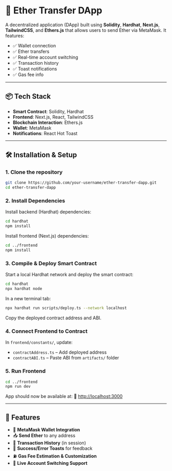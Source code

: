 # 🚀 Ether Transfer DApp

A decentralized application (DApp) built using **Solidity**, **Hardhat**, **Next.js**, **TailwindCSS**, and **Ethers.js** that allows users to send Ether via MetaMask. It features:

* ✅ Wallet connection
* ✅ Ether transfers
* ✅ Real-time account switching
* ✅ Transaction history
* ✅ Toast notifications
* ✅ Gas fee info

---

## 📦 Tech Stack

* **Smart Contract**: Solidity, Hardhat
* **Frontend**: Next.js, React, TailwindCSS
* **Blockchain Interaction**: Ethers.js
* **Wallet**: MetaMask
* **Notifications**: React Hot Toast

---

## 🛠 Installation & Setup

### 1. Clone the repository

```bash
git clone https://github.com/your-username/ether-transfer-dapp.git
cd ether-transfer-dapp
```

### 2. Install Dependencies

Install backend (Hardhat) dependencies:

```bash
cd hardhat
npm install
```

Install frontend (Next.js) dependencies:

```bash
cd ../frontend
npm install
```

### 3. Compile & Deploy Smart Contract

Start a local Hardhat network and deploy the smart contract:

```bash
cd hardhat
npx hardhat node
```

In a new terminal tab:

```bash
npx hardhat run scripts/deploy.ts --network localhost
```

Copy the deployed contract address and ABI.

### 4. Connect Frontend to Contract

In `frontend/constants/`, update:

* `contractAddress.ts` – Add deployed address
* `contractABI.ts` – Paste ABI from `artifacts/` folder

### 5. Run Frontend

```bash
cd ../frontend
npm run dev
```

App should now be available at:
📍 [http://localhost:3000](http://localhost:3000)

---

## 🧪 Features

* 🔐 **MetaMask Wallet Integration**
* 📤 **Send Ether** to any address
* 🧾 **Transaction History** (in session)
* 🔔 **Success/Error Toasts** for feedback
* ⛽ **Gas Fee Estimation & Customization**
* 🔁 **Live Account Switching Support**

